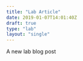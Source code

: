 ```yaml
---
title: "Lab Article"
date: 2019-01-07T14:01:40Z
draft: true
type: "lab"
layout: "single"
---
```


A new lab blog post
